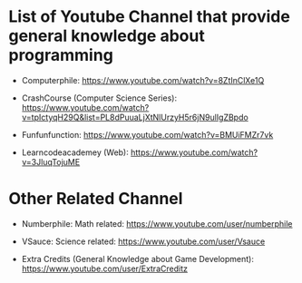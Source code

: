 # List of Youtube Channel that provide general knowledge about programming

- Computerphile: https://www.youtube.com/watch?v=8ZtInClXe1Q

- CrashCourse (Computer Science Series): https://www.youtube.com/watch?v=tpIctyqH29Q&list=PL8dPuuaLjXtNlUrzyH5r6jN9ulIgZBpdo

- Funfunfunction: https://www.youtube.com/watch?v=BMUiFMZr7vk 

- Learncodeacademey (Web): https://www.youtube.com/watch?v=3JluqTojuME


# Other Related Channel

- Numberphile: Math related: https://www.youtube.com/user/numberphile

- VSauce: Science related: https://www.youtube.com/user/Vsauce

- Extra Credits (General Knowledge about Game Development): https://www.youtube.com/user/ExtraCreditz